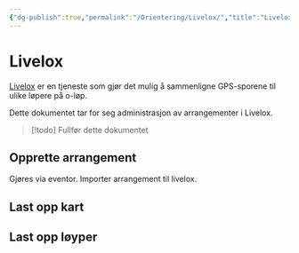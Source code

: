 ```yaml
---
{"dg-publish":true,"permalink":"/Orientering/Livelox/","title":"Livelox","tags":["orientering"]}
---
```



# Livelox
[Livelox](https://livelox.com) er en tjeneste som gjør det mulig å sammenligne GPS-sporene til ulike løpere på o-løp.

Dette dokumentet tar for seg administrasjon av arrangementer i Livelox.

>[!todo]
>Fullfør dette dokumentet

## Opprette arrangement
Gjøres via eventor. Importer arrangement til livelox.

## Last opp kart

## Last opp løyper
